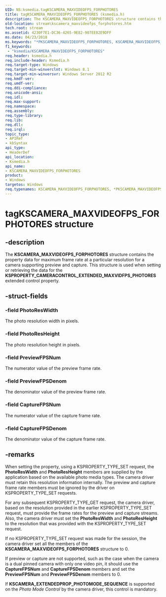 ```yaml
---
UID: NS:ksmedia.tagKSCAMERA_MAXVIDEOFPS_FORPHOTORES
title: tagKSCAMERA_MAXVIDEOFPS_FORPHOTORES (ksmedia.h)
description: The KSCAMERA_MAXVIDEOFPS_FORPHOTORES structure contains the property data for maximum frame rate at a particular resolution for a camera supporting preview and capture.
old-location: stream\kscamera_maxvideofps_forphotores.htm
tech.root: stream
ms.assetid: 4230F7E1-DC36-4265-9E82-907EE82E9DFF
ms.date: 04/23/2018
ms.keywords: "*PKSCAMERA_MAXVIDEOFPS_FORPHOTORES, KSCAMERA_MAXVIDEOFPS_FORPHOTORES, KSCAMERA_MAXVIDEOFPS_FORPHOTORES structure [Streaming Media Devices], PKSCAMERA_MAXVIDEOFPS_FORPHOTORES, PKSCAMERA_MAXVIDEOFPS_FORPHOTORES structure pointer [Streaming Media Devices], ksmedia/KSCAMERA_MAXVIDEOFPS_FORPHOTORES, ksmedia/PKSCAMERA_MAXVIDEOFPS_FORPHOTORES, stream.kscamera_maxvideofps_forphotores, tagKSCAMERA_MAXVIDEOFPS_FORPHOTORES"
f1_keywords:
 - "ksmedia/KSCAMERA_MAXVIDEOFPS_FORPHOTORES"
req.header: ksmedia.h
req.include-header: Ksmedia.h
req.target-type: Windows
req.target-min-winverclnt: Windows 8.1
req.target-min-winversvr: Windows Server 2012 R2
req.kmdf-ver: 
req.umdf-ver: 
req.ddi-compliance: 
req.unicode-ansi: 
req.idl: 
req.max-support: 
req.namespace: 
req.assembly: 
req.type-library: 
req.lib: 
req.dll: 
req.irql: 
topic_type:
- APIRef
- kbSyntax
api_type:
- HeaderDef
api_location:
- Ksmedia.h
api_name:
- KSCAMERA_MAXVIDEOFPS_FORPHOTORES
product:
- Windows
targetos: Windows
req.typenames: KSCAMERA_MAXVIDEOFPS_FORPHOTORES, *PKSCAMERA_MAXVIDEOFPS_FORPHOTORES
---
```


# tagKSCAMERA_MAXVIDEOFPS_FORPHOTORES structure


## -description


The <b>KSCAMERA_MAXVIDEOFPS_FORPHOTORES</b> structure contains the property data for maximum frame rate at a particular resolution for a camera supporting preview and capture. This structure is used when setting or retrieving the data for the <b>KSPROPERTY_CAMERACONTROL_EXTENDED_MAXVIDFPS_PHOTORES</b> extended control property.


## -struct-fields




### -field PhotoResWidth

The photo resolution width in pixels.


### -field PhotoResHeight

The photo resolution height in pixels.


### -field PreviewFPSNum

The numerator value of the preview frame rate.


### -field PreviewFPSDenom

The denominator value of the preview frame rate.


### -field CaptureFPSNum

The numerator value of the capture frame rate.


### -field CaptureFPSDenom

The denominator value of the capture frame rate.


## -remarks



When setting the property, using a KSPROPERTY_TYPE_SET  request, the <b>PhotoResWidth</b> and <b>PhotoResHeight</b> members are  supplied by the application based on the available photo media types.  The camera driver must retain this resolution information internally.  The preview and capture frame rate members must be ignored by the driver on KSPROPERTY_TYPE_SET requests.

For any subsequent KSPROPERTY_TYPE_GET request, the camera driver, based on the resolution provided in the earlier KSPROPERTY_TYPE_SET request, must provide the frame rates for the preview and capture streams.  Also, the camera driver must set the <b>PhotoResWidth</b> and <b>PhotoResHeight</b> to the resolution that was provided with the KSPROPERTY_TYPE_SET request.

If no KSPROPERTY_TYPE_SET request was made for the session, the camera driver set all the members of the <b>KSCAMERA_MAXVIDEOFPS_FORPHOTORES</b> structure to 0.

If preview or capture are not supported, such as the case when the camera is a dual pinned camera with only one video pin, it should use the <b>CaptureFPSNum</b> and <b>CaptureFPSDenom</b> members and set the <b>PreviewFPSNum</b> and <b>PreviewFPSDenom</b> members to 0.

If <b>KSCAMERA_EXTENDEDPROP_PHOTOMODE_SEQUENCE</b> is supported on the <i>Photo Mode Control</i> by the camera driver, this control is mandatory.



